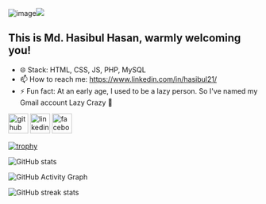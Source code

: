 ![image](https://github.com/hasibul21/hasibul21/assets/82591339/2f9248fc-86b2-408b-bbe4-78e152976dcb)![](https://media-exp1.licdn.com/dms/image/C5616AQGudX2OR1zRsw/profile-displaybackgroundimage-shrink_350_1400/0/1645185975493?e=1654128000&v=beta&t=VaMG4L8hNYdaICMUg5fBY5x8Ji4IpKsM8kRyNk8RaOM)

## This is Md. Hasibul Hasan, warmly welcoming you!

- 🌐 Stack: HTML, CSS, JS, PHP, MySQL
- 📫 How to reach me: https://www.linkedin.com/in/hasibul21/ 
- ⚡ Fun fact: At an early age, I used to be a lazy person. So I've named my Gmail account Lazy Crazy 🙂
  

[<img src='https://cdn.jsdelivr.net/npm/simple-icons@3.0.1/icons/github.svg' alt='github' height='40'>](https://github.com/hasibul21)  [<img src='https://cdn.jsdelivr.net/npm/simple-icons@3.0.1/icons/linkedin.svg' alt='linkedin' height='40'>](https://www.linkedin.com/in/hasibul21/)  [<img src='https://cdn.jsdelivr.net/npm/simple-icons@3.0.1/icons/facebook.svg' alt='facebook' height='40'>](https://www.facebook.com/shanto1997)  

[![trophy](https://github-profile-trophy.vercel.app/?username=hasibul21)](https://github.com/ryo-ma/github-profile-trophy)

![GitHub stats](https://github-readme-stats.vercel.app/api?username=hasibul21&show_icons=true)  

![GitHub Activity Graph](https://activity-graph.herokuapp.com/graph?username=hasibul21)  

![GitHub streak stats](https://github-readme-streak-stats.herokuapp.com/?user=hasibul21)  


